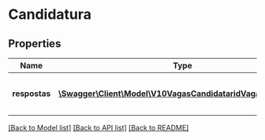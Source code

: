 # Candidatura

## Properties
Name | Type | Description | Notes
------------ | ------------- | ------------- | -------------
**respostas** | [**\Swagger\Client\Model\V10VagasCandidataridVagaRespostas[]**](V10VagasCandidataridVagaRespostas.md) | Respostas fornecidas pelo candidato | [optional] 

[[Back to Model list]](../README.md#documentation-for-models) [[Back to API list]](../README.md#documentation-for-api-endpoints) [[Back to README]](../README.md)



